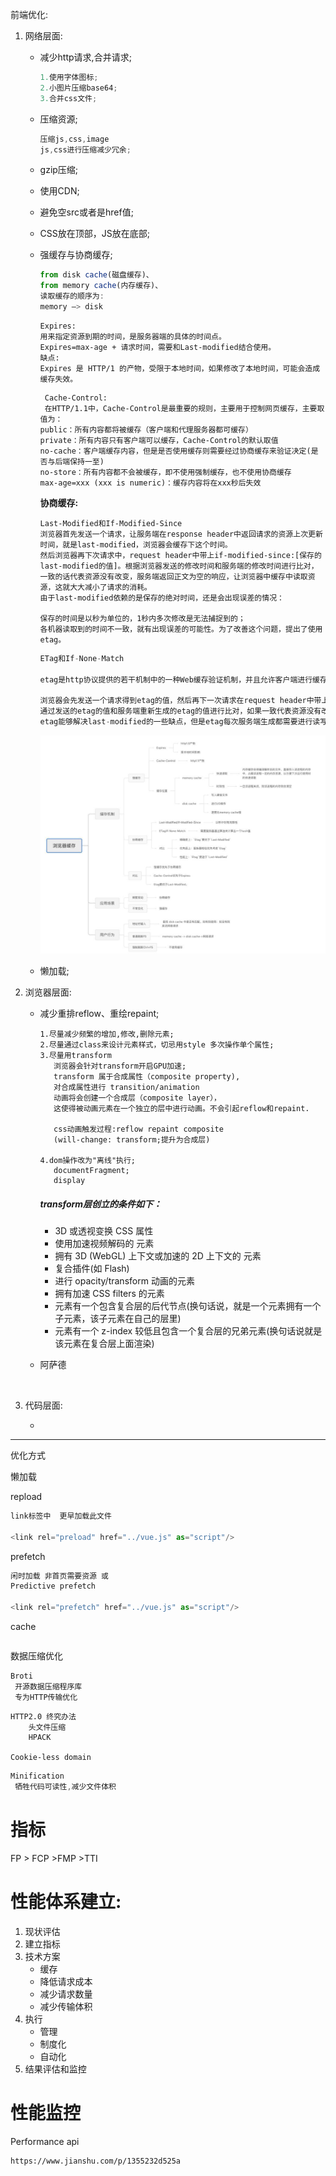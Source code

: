 前端优化:

 1.    网络层面:

       - 减少http请求,合并请求;

         ```js
         1.使用字体图标;
         2.小图片压缩base64;
         3.合并css文件;
         ```

       - 压缩资源;

         ```js
         压缩js,css,image
         js,css进行压缩减少冗余;
         
         ```

       - gzip压缩;

       - 使用CDN;

       - 避免空src或者是href值;

       - CSS放在顶部，JS放在底部;

       - 强缓存与协商缓存;

         ```js
         from disk cache(磁盘缓存)、
         from memory cache(内存缓存)、
         读取缓存的顺序为:
         memory –> disk
         
         ```

         ```
         Expires:
         用来指定资源到期的时间，是服务器端的具体的时间点。
         Expires=max-age + 请求时间，需要和Last-modified结合使用。
         缺点:
         Expires 是 HTTP/1 的产物，受限于本地时间，如果修改了本地时间，可能会造成缓存失效。
         ```

         ```
          Cache-Control:
          在HTTP/1.1中，Cache-Control是最重要的规则，主要用于控制网页缓存，主要取值为：
         public：所有内容都将被缓存（客户端和代理服务器都可缓存）
         private：所有内容只有客户端可以缓存，Cache-Control的默认取值
         no-cache：客户端缓存内容，但是是否使用缓存则需要经过协商缓存来验证决定(是否与后端保持一至)
         no-store：所有内容都不会被缓存，即不使用强制缓存，也不使用协商缓存
         max-age=xxx (xxx is numeric)：缓存内容将在xxx秒后失效
         ```

         **协商缓存:**

         ```
         Last-Modified和If-Modified-Since
         浏览器首先发送一个请求，让服务端在response header中返回请求的资源上次更新时间，就是last-modified，浏览器会缓存下这个时间。
         然后浏览器再下次请求中，request header中带上if-modified-since:[保存的last-modified的值]。根据浏览器发送的修改时间和服务端的修改时间进行比对，一致的话代表资源没有改变，服务端返回正文为空的响应，让浏览器中缓存中读取资源，这就大大减小了请求的消耗。
         由于last-modified依赖的是保存的绝对时间，还是会出现误差的情况：
         
         保存的时间是以秒为单位的，1秒内多次修改是无法捕捉到的；
         各机器读取到的时间不一致，就有出现误差的可能性。为了改善这个问题，提出了使用etag。
         ```

         ```js
         ETag和If-None-Match
         
         etag是http协议提供的若干机制中的一种Web缓存验证机制，并且允许客户端进行缓存协商。生成etag常用的方法包括对资源内容使用抗碰撞散列函数，使用最近修改的时间戳的哈希值，甚至只是一个版本号。 和last-modified一样.
         
         浏览器会先发送一个请求得到etag的值，然后再下一次请求在request header中带上if-none-match:[保存的etag的值]。
         通过发送的etag的值和服务端重新生成的etag的值进行比对，如果一致代表资源没有改变，服务端返回正文为空的响应，告诉浏览器从缓存中读取资源。
         etag能够解决last-modified的一些缺点，但是etag每次服务端生成都需要进行读写操作，而last-modified只需要读取操作，从这方面来看，etag的消耗是更大的。
         ```

         ![img](%E5%89%8D%E7%AB%AF%E4%BC%98%E5%8C%96.assets/89dbabaf7645420484af0d21b7c56905.jpeg)

       - 懒加载;

 2.    浏览器层面:

       - 减少重排reflow、重绘repaint;

         ```
         1.尽量减少频繁的增加,修改,删除元素;
         2.尽量通过class来设计元素样式，切忌用style 多次操作单个属性;
         3.尽量用transform
         	浏览器会针对transform开启GPU加速;
         	transform 属于合成属性（composite property),
         	对合成属性进行 transition/animation 
         	动画将会创建一个合成层（composite layer），
         	这使得被动画元素在一个独立的层中进行动画。不会引起reflow和repaint.
         	
         	css动画触发过程:reflow repaint composite
         	(will-change: transform;提升为合成层)
         	
         4.dom操作改为"离线"执行;
         	documentFragment;
         	display
         ```

         ##### transform层创立的条件如下：

         - 3D 或透视变换 CSS 属性
         - 使用加速视频解码的 元素
         - 拥有 3D (WebGL) 上下文或加速的 2D 上下文的 元素
         - 复合插件(如 Flash)
         - 进行 opacity/transform 动画的元素
         - 拥有加速 CSS filters 的元素
         - 元素有一个包含复合层的后代节点(换句话说，就是一个元素拥有一个子元素，该子元素在自己的层里)
         - 元素有一个 z-index 较低且包含一个复合层的兄弟元素(换句话说就是该元素在复合层上面渲染)

       - 阿萨德

       ​		

 3.    代码层面:

       - 

------

优化方式

懒加载



repload

```js
link标签中  更早加载此文件

<link rel="preload" href="../vue.js" as="script"/>
```

prefetch

```js
闲时加载 非首页需要资源 或
Predictive prefetch

<link rel="prefetch" href="../vue.js" as="script"/>
```

cache

```

```

数据压缩优化

```
Broti
 开源数据压缩程序库
 专为HTTP传输优化
```

```
HTTP2.0 终究办法
	头文件压缩
	HPACK
	
Cookie-less domain
```

```js
Minification
 牺牲代码可读性,减少文件体积
```



# 指标

FP > FCP >FMP >TTI

# 性能体系建立:

1. 现状评估
2. 建立指标
3. 技术方案
   - 缓存
   - 降低请求成本
   - 减少请求数量
   - 减少传输体积
4. 执行
   - 管理
   - 制度化
   - 自动化
5. 结果评估和监控

# 性能监控

Performance api

```
https://www.jianshu.com/p/1355232d525a
```











